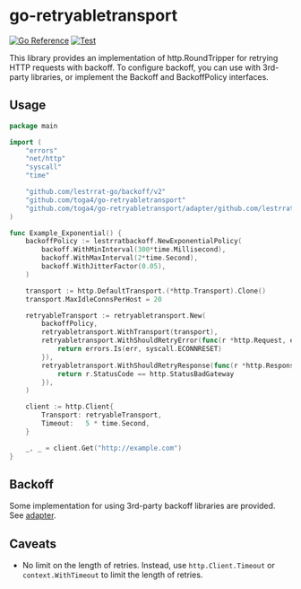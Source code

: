 # go-retryabletransport
[![Go Reference](https://pkg.go.dev/badge/github.com/toga4/go-retryabletransport.svg)](https://pkg.go.dev/github.com/toga4/go-retryabletransport) [![Test](https://github.com/toga4/go-retryabletransport/actions/workflows/ci.yaml/badge.svg)](https://github.com/toga4/go-retryabletransport/actions/workflows/ci.yaml)

This library provides an implementation of http.RoundTripper for retrying HTTP requests with backoff. To configure backoff, you can use with 3rd-party libraries, or implement the Backoff and BackoffPolicy interfaces.

## Usage

```go
package main

import (
	"errors"
	"net/http"
	"syscall"
	"time"

	"github.com/lestrrat-go/backoff/v2"
	"github.com/toga4/go-retryabletransport"
	"github.com/toga4/go-retryabletransport/adapter/github.com/lestrrat-go/backoff.v2/lestrratbackoff"
)

func Example_Exponential() {
	backoffPolicy := lestrratbackoff.NewExponentialPolicy(
		backoff.WithMinInterval(300*time.Millisecond),
		backoff.WithMaxInterval(2*time.Second),
		backoff.WithJitterFactor(0.05),
	)

	transport := http.DefaultTransport.(*http.Transport).Clone()
	transport.MaxIdleConnsPerHost = 20

	retryableTransport := retryabletransport.New(
		backoffPolicy,
		retryabletransport.WithTransport(transport),
		retryabletransport.WithShouldRetryError(func(r *http.Request, err error) bool {
			return errors.Is(err, syscall.ECONNRESET)
		}),
		retryabletransport.WithShouldRetryResponse(func(r *http.Response) bool {
			return r.StatusCode == http.StatusBadGateway
		}),
	)

	client := http.Client{
		Transport: retryableTransport,
		Timeout:   5 * time.Second,
	}

	_, _ = client.Get("http://example.com")
}
```

## Backoff

Some implementation for using 3rd-party backoff libraries are provided. See [adapter](./adapter).

## Caveats

- No limit on the length of retries. Instead, use `http.Client.Timeout` or `context.WithTimeout` to limit the length of retries.
